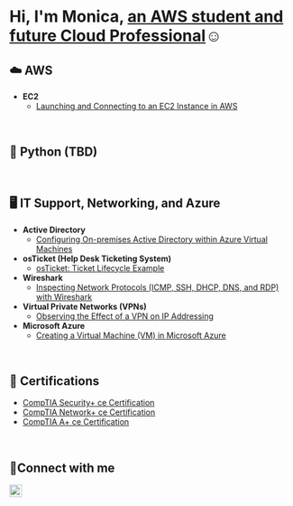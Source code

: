 <h1>Hi, I'm Monica, <a href="https://linkedin.com/in/monica-muller">an AWS student and future Cloud Professional</a>☺</h1>

<h2>☁️ AWS</h2>

- <b>EC2</b>
  - [Launching and Connecting to an EC2 Instance in AWS](https://github.com/MonicaMuller/ec2-instance)
<br />

<h2>🐍 Python (TBD)</h2>
<br />

<h2>🖥️ IT Support, Networking, and Azure</h2>

- <b>Active Directory</b>
  - [Configuring On-premises Active Directory within Azure Virtual Machines](https://github.com/MonicaMuller/configure-ad)
- <b>osTicket (Help Desk Ticketing System)</b>
  - [osTicket: Ticket Lifecycle Example](https://github.com/MonicaMuller/ticket-lifecycle)
- <b>Wireshark</b>
  - [Inspecting Network Protocols (ICMP, SSH, DHCP, DNS, and RDP) with Wireshark](https://github.com/MonicaMuller/wireshark-network-protocols)
- <b>Virtual Private Networks (VPNs)</b>
  - [Observing the Effect of a VPN on IP Addressing](https://github.com/MonicaMuller/vpn-usage)
- <b>Microsoft Azure</b>
  - [Creating a Virtual Machine (VM) in Microsoft Azure](https://github.com/MonicaMuller/create-azure-vm)
<br />

<h2>📄 Certifications</h2>

- [CompTIA Security+ ce Certification](https://www.credly.com/badges/ed8a36b6-d2c2-40c1-ba53-b5b8e4738c33/public_url)
- [CompTIA Network+ ce Certification](https://www.credly.com/badges/71d3c00d-15a5-49c5-b228-bfcc308c3737/public_url)
- [CompTIA A+ ce Certification](https://www.credly.com/badges/cbe01186-6522-4707-8c79-97e324b8ba76/public_url)
<br />

<h2>🤳Connect with me</h2>

[<img align="left" alt="Monica | LinkedIn" width="22px" src="https://cdn.jsdelivr.net/npm/simple-icons@v3/icons/linkedin.svg" />][linkedin]

[linkedin]: https://linkedin.com/in/monica-muller
